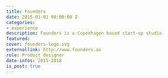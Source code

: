 ```yaml
---
title: Founders
date: 2015-01-01 00:00:00 Z
categories:
- experience
description: Founders is a Copenhagen based start-up studio
featured:
cover: founders-logo.svg
externallink: http://www.founders.as
role: Product designer
date-infos: 2015-2018
is_post: true
---
```

